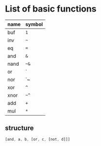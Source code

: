 # List of basic functions

| name | symbol |
|------|--------|
| buf  | `1`    |
| inv  | `~`    |
| eq   | `=`    |
| and  | `&`    |
| nand | `~&`   |
| or   | `|`    |
| nor  | `~|`   |
| xor  | `^`    |
| xnor | `~^`   |
| add  | `+`    |
| mul  | `*`    |

## structure

```js
[and, a, b, [or, c, [not, d]]]
```
